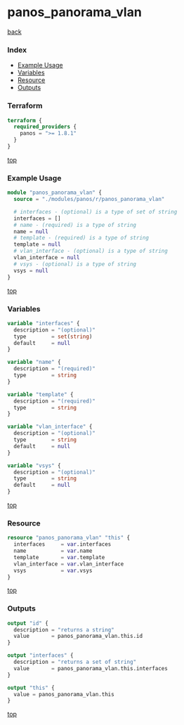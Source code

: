 # panos_panorama_vlan

[back](../panos.md)

### Index

- [Example Usage](#example-usage)
- [Variables](#variables)
- [Resource](#resource)
- [Outputs](#outputs)

### Terraform

```terraform
terraform {
  required_providers {
    panos = ">= 1.8.1"
  }
}
```

[top](#index)

### Example Usage

```terraform
module "panos_panorama_vlan" {
  source = "./modules/panos/r/panos_panorama_vlan"

  # interfaces - (optional) is a type of set of string
  interfaces = []
  # name - (required) is a type of string
  name = null
  # template - (required) is a type of string
  template = null
  # vlan_interface - (optional) is a type of string
  vlan_interface = null
  # vsys - (optional) is a type of string
  vsys = null
}
```

[top](#index)

### Variables

```terraform
variable "interfaces" {
  description = "(optional)"
  type        = set(string)
  default     = null
}

variable "name" {
  description = "(required)"
  type        = string
}

variable "template" {
  description = "(required)"
  type        = string
}

variable "vlan_interface" {
  description = "(optional)"
  type        = string
  default     = null
}

variable "vsys" {
  description = "(optional)"
  type        = string
  default     = null
}
```

[top](#index)

### Resource

```terraform
resource "panos_panorama_vlan" "this" {
  interfaces     = var.interfaces
  name           = var.name
  template       = var.template
  vlan_interface = var.vlan_interface
  vsys           = var.vsys
}
```

[top](#index)

### Outputs

```terraform
output "id" {
  description = "returns a string"
  value       = panos_panorama_vlan.this.id
}

output "interfaces" {
  description = "returns a set of string"
  value       = panos_panorama_vlan.this.interfaces
}

output "this" {
  value = panos_panorama_vlan.this
}
```

[top](#index)